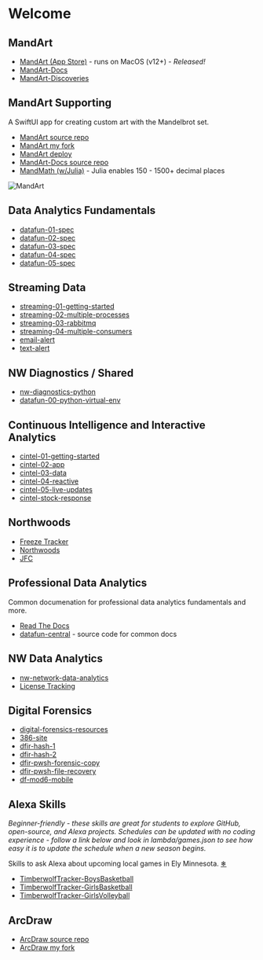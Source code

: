 # Welcome

## MandArt

- [MandArt (App Store)](https://apps.apple.com/us/app/mandart/id6445924588?mt=12) - runs on MacOS (v12+) - _Released!_
- [MandArt-Docs](https://denisecase.github.io/MandArt-Docs/documentation/mandart/)
- [MandArt-Discoveries](https://github.com/denisecase/MandArt-Discoveries)

## MandArt Supporting

A SwiftUI app for creating custom art with the Mandelbrot set.

- [MandArt source repo](https://github.com/brucehjohnson/MandArt) 
- [MandArt my fork](https://github.com/denisecase/MandArt)
- [MandArt deploy](https://github.com/bruceranger/MandArt/)
- [MandArt-Docs source repo](https://github.com/denisecase/MandArt-Docs)
- [MandMath (w/Julia)](https://github.com/denisecase/MandMath.jl) - Julia enables 150 - 1500+ decimal places

![MandArt](https://raw.githubusercontent.com/brucehjohnson/MandArt/main/Resources/MandelbrotFigure1024x1024.png)

## Data Analytics Fundamentals

- [datafun-01-spec](https://github.com/denisecase/datafun-01-spec)
- [datafun-02-spec](https://github.com/denisecase/datafun-02-spec)
- [datafun-03-spec](https://github.com/denisecase/datafun-03-spec)
- [datafun-04-spec](https://github.com/denisecase/datafun-04-spec)
- [datafun-05-spec](https://github.com/denisecase/datafun-05-spec)

## Streaming Data

- [streaming-01-getting-started](https://github.com/denisecase/streaming-01-getting-started)
- [streaming-02-multiple-processes](https://github.com/denisecase/streaming-02-multiple-processes)
- [streaming-03-rabbitmq](https://github.com/denisecase/streaming-03-rabbitmq)
- [streaming-04-multiple-consumers](https://github.com/denisecase/streaming-04-multiple-consumers)
- [email-alert](https://github.com/denisecase/email-alert)
- [text-alert](https://github.com/denisecase/text-alert)

## NW Diagnostics / Shared

- [nw-diagnostics-python](https://github.com/denisecase/nw-diagnostics-python)
- [datafun-00-python-virtual-env](https://github.com/denisecase/datafun-00-python-virtual-env)

## Continuous Intelligence and Interactive Analytics

- [cintel-01-getting-started](https://github.com/denisecase/cintel-01-getting-started)
- [cintel-02-app](https://github.com/denisecase/cintel-02-app)
- [cintel-03-data](https://github.com/denisecase/cintel-03-data)
- [cintel-04-reactive](https://github.com/denisecase/cintel-04-reactive)
- [cintel-05-live-updates](https://github.com/denisecase/cintel-05-live-updates)
- [cintel-stock-response](https://github.com/denisecase/cintel-stock-response)

## Northwoods

- [Freeze Tracker](https://github.com/denisecase/freeze-tracker)
- [Northwoods](https://github.com/denisecase/Northwoods)
- [JFC](https://github.com/denisecase/johnson-family-cabin)

## Professional Data Analytics

Common documenation for professional data analytics fundamentals and more. 

- [Read The Docs](https://denisecase.github.io/datafun-central/)
- [datafun-central](https://github.com/denisecase/datafun-central) - source code for common docs

## NW Data Analytics

- [nw-network-data-analytics](https://github.com/denisecase/nw-network-data-analytics)
- [License Tracking](https://github.com/denisecase/license-tracking)

## Digital Forensics

- [digital-forensics-resources](https://github.com/denisecase/digital-forensics-resources)
- [386-site](https://github.com/denisecase/386-site)
- [dfir-hash-1](https://github.com/denisecase/dfir-hash-1)
- [dfir-hash-2](https://github.com/denisecase/dfir-hash-2)
- [dfir-pwsh-forensic-copy](https://github.com/denisecase/dfir-pwsh-forensic-copy)
- [dfir-pwsh-file-recovery](https://github.com/denisecase/dfir-pwsh-file-recovery)
- [df-mod6-mobile](https://github.com/denisecase/df-mod6-mobile)

## Alexa Skills

_Beginner-friendly - 
these skills are great for students to explore GitHub, open-source, and Alexa projects. 
Schedules can be updated with no coding experience - 
follow a link below and look in lambda/games.json to see how easy it is to update the schedule when a new season begins._ 

Skills to ask Alexa about upcoming local games in Ely Minnesota. [❄](https://www.wunderground.com/forecast/us/mn/ely)

- [TimberwolfTracker-BoysBasketball](https://github.com/denisecase/TimberwolfTracker-BoysBasketball)
- [TimberwolfTracker-GirlsBasketball](https://github.com/denisecase/TimberwolfTracker-GirlsBasketball)
- [TimberwolfTracker-GirlsVolleyball](https://github.com/denisecase/TimberwolfTracker-GirlsVolleyball)

## ArcDraw

- [ArcDraw source repo](https://github.com/brucehjohnson/ArcDraw) 
- [ArcDraw my fork](https://github.com/denisecase/ArcDraw) 


